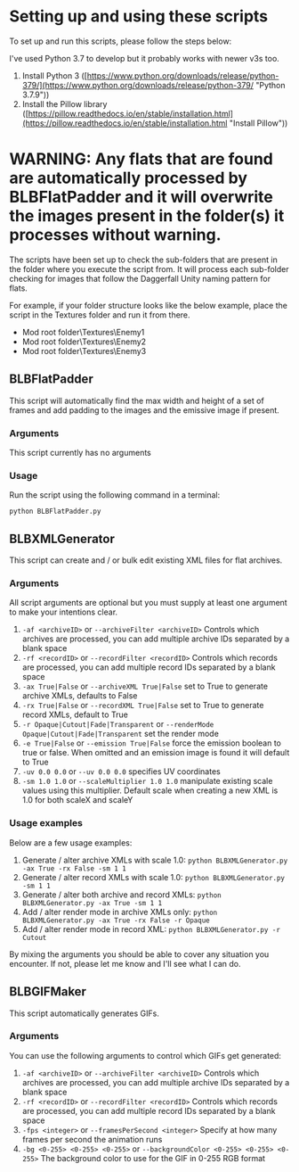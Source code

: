 # Setting up and using these scripts

To set up and run this scripts, please follow the steps below:

I've used Python 3.7 to develop but it probably works with newer v3s too. 

1. Install Python 3 ([https://www.python.org/downloads/release/python-379/](https://www.python.org/downloads/release/python-379/ "Python 3.7.9"))
2. Install the Pillow library ([https://pillow.readthedocs.io/en/stable/installation.html](https://pillow.readthedocs.io/en/stable/installation.html "Install Pillow"))

# WARNING: Any flats that are found are automatically processed by BLBFlatPadder and it will overwrite the images present in the folder(s) it processes without warning.

The scripts have been set up to check the sub-folders that are present in the folder where you execute the script from. It will process each sub-folder checking for images that follow the Daggerfall Unity naming pattern for flats. 

For example, if your folder structure looks like the below example, place the script in the Textures folder and run it from there. 

- Mod root folder\Textures\Enemy1
- Mod root folder\Textures\Enemy2
- Mod root folder\Textures\Enemy3  

## BLBFlatPadder
This script will automatically find the max width and height of a set of frames and add padding to the images and the emissive image if present.

### Arguments

This script currently has no arguments

### Usage
Run the script using the following command in a terminal:
 
`python BLBFlatPadder.py`

## BLBXMLGenerator

This script can create and / or bulk edit existing XML files for flat archives.

### Arguments
All script arguments are optional but you must supply at least one argument to make your intentions clear.

1. `-af <archiveID>` or `--archiveFilter <archiveID>` Controls which archives are processed, you can add multiple archive IDs 
separated by a blank space
2. `-rf <recordID>` or `--recordFilter <recordID>` Controls which records are processed, you can add multiple record IDs 
separated by a blank space 
3. `-ax True|False` or `--archiveXML True|False` set to True to generate archive XMLs, defaults to False
4. `-rx True|False` or `--recordXML True|False` set to True to generate record XMLs, default to True 
5. `-r Opaque|Cutout|Fade|Transparent` or `--renderMode Opaque|Cutout|Fade|Transparent`
set the render mode
6. `-e True|False` or `--emission True|False` force the emission boolean to true or false. When omitted and an emission 
image is found it will default to True
7. `-uv 0.0 0.0` or `--uv 0.0 0.0` specifies UV coordinates
8. `-sm 1.0 1.0` or `--scaleMultiplier 1.0 1.0` manipulate existing scale values using this multiplier. 
Default scale when creating a new XML is 1.0 for both scaleX and scaleY

### Usage examples

Below are a few usage examples: 

1. Generate / alter archive XMLs with scale 1.0: `python BLBXMLGenerator.py -ax True -rx False -sm 1 1`
2. Generate / alter record XMLs with scale 1.0: `python BLBXMLGenerator.py -sm 1 1`
3. Generate / alter both archive and record XMLs: `python BLBXMLGenerator.py -ax True -sm 1 1`
4. Add / alter render mode in archive XMLs only: `python BLBXMLGenerator.py -ax True -rx False -r Opaque`
5. Add / alter render mode in record XML: `python BLBXMLGenerator.py -r Cutout`

By mixing the arguments you should be able to cover any situation you encounter. 
If not, please let me know and I'll see what I can do.

## BLBGIFMaker

This script automatically generates GIFs.

### Arguments
You can use the following arguments to control which GIFs get generated:

1. `-af <archiveID>` or `--archiveFilter <archiveID>` Controls which archives are processed, you can add multiple archive IDs 
separated by a blank space
2. `-rf <recordID>` or `--recordFilter <recordID>` Controls which records are processed, you can add multiple record IDs 
separated by a blank space
3. `-fps <integer>` or `--framesPerSecond <integer>` Specify at how many frames per second the animation runs
4. `-bg <0-255> <0-255> <0-255>` or `--backgroundColor <0-255> <0-255> <0-255>` The background color to use 
for the GIF in 0-255 RGB format